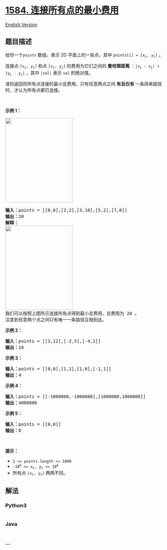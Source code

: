 # [1584. 连接所有点的最小费用](https://leetcode-cn.com/problems/min-cost-to-connect-all-points)

[English Version](/solution/1500-1599/1584.Min%20Cost%20to%20Connect%20All%20Points/README_EN.md)

## 题目描述

<!-- 这里写题目描述 -->

<p>给你一个<code>points</code>&nbsp;数组，表示 2D 平面上的一些点，其中&nbsp;<code>points[i] = [x<sub>i</sub>, y<sub>i</sub>]</code>&nbsp;。</p>

<p>连接点&nbsp;<code>[x<sub>i</sub>, y<sub>i</sub>]</code> 和点&nbsp;<code>[x<sub>j</sub>, y<sub>j</sub>]</code>&nbsp;的费用为它们之间的 <strong>曼哈顿距离</strong>&nbsp;：<code>|x<sub>i</sub> - x<sub>j</sub>| + |y<sub>i</sub> - y<sub>j</sub>|</code>&nbsp;，其中&nbsp;<code>|val|</code>&nbsp;表示&nbsp;<code>val</code>&nbsp;的绝对值。</p>

<p>请你返回将所有点连接的最小总费用。只有任意两点之间 <strong>有且仅有</strong>&nbsp;一条简单路径时，才认为所有点都已连接。</p>

<p>&nbsp;</p>

<p><strong>示例 1：</strong></p>

<p><img alt="" src="https://assets.leetcode.com/uploads/2020/08/26/d.png" style="height:268px; width:214px" /></p>

<pre>
<strong>输入：</strong>points = [[0,0],[2,2],[3,10],[5,2],[7,0]]
<strong>输出：</strong>20
<strong>解释：
</strong><img alt="" src="https://assets.leetcode.com/uploads/2020/08/26/c.png" style="height:268px; width:214px" />
我们可以按照上图所示连接所有点得到最小总费用，总费用为 20 。
注意到任意两个点之间只有唯一一条路径互相到达。
</pre>

<p><strong>示例 2：</strong></p>

<pre>
<strong>输入：</strong>points = [[3,12],[-2,5],[-4,1]]
<strong>输出：</strong>18
</pre>

<p><strong>示例 3：</strong></p>

<pre>
<strong>输入：</strong>points = [[0,0],[1,1],[1,0],[-1,1]]
<strong>输出：</strong>4
</pre>

<p><strong>示例 4：</strong></p>

<pre>
<strong>输入：</strong>points = [[-1000000,-1000000],[1000000,1000000]]
<strong>输出：</strong>4000000
</pre>

<p><strong>示例 5：</strong></p>

<pre>
<strong>输入：</strong>points = [[0,0]]
<strong>输出：</strong>0
</pre>

<p>&nbsp;</p>

<p><strong>提示：</strong></p>

<ul>
	<li><code>1 &lt;= points.length &lt;= 1000</code></li>
	<li><code>-10<sup>6</sup>&nbsp;&lt;= x<sub>i</sub>, y<sub>i</sub> &lt;= 10<sup>6</sup></code></li>
	<li>所有点&nbsp;<code>(x<sub>i</sub>, y<sub>i</sub>)</code>&nbsp;两两不同。</li>
</ul>


## 解法

<!-- 这里可写通用的实现逻辑 -->

<!-- tabs:start -->

### **Python3**

<!-- 这里可写当前语言的特殊实现逻辑 -->

```python

```

### **Java**

<!-- 这里可写当前语言的特殊实现逻辑 -->

```java

```

### **...**

```

```

<!-- tabs:end -->
